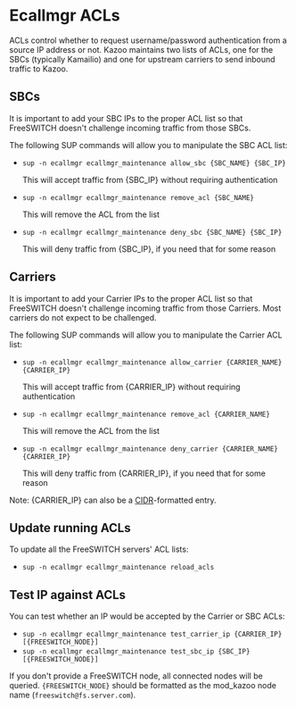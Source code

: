 # Ecallmgr ACLs

ACLs control whether to request username/password authentication from a source IP address or not. Kazoo maintains two lists of ACLs, one for the SBCs (typically Kamailio) and one for upstream carriers to send inbound traffic to Kazoo.

## SBCs

It is important to add your SBC IPs to the proper ACL list so that FreeSWITCH doesn't challenge incoming traffic from those SBCs.

The following SUP commands will allow you to manipulate the SBC ACL list:

* `sup -n ecallmgr ecallmgr_maintenance allow_sbc {SBC_NAME} {SBC_IP}`

    This will accept traffic from {SBC\_IP} without requiring authentication

* `sup -n ecallmgr ecallmgr_maintenance remove_acl {SBC_NAME}`

    This will remove the ACL from the list

* `sup -n ecallmgr ecallmgr_maintenance deny_sbc {SBC_NAME} {SBC_IP}`

    This will deny traffic from {SBC\_IP}, if you need that for some reason

## Carriers

It is important to add your Carrier IPs to the proper ACL list so that FreeSWITCH doesn't challenge incoming traffic from those Carriers. Most carriers do not expect to be challenged.

The following SUP commands will allow you to manipulate the Carrier ACL list:

* `sup -n ecallmgr ecallmgr_maintenance allow_carrier {CARRIER_NAME} {CARRIER_IP}`

    This will accept traffic from {CARRIER\_IP} without requiring authentication

* `sup -n ecallmgr ecallmgr_maintenance remove_acl {CARRIER_NAME}`

    This will remove the ACL from the list

* `sup -n ecallmgr ecallmgr_maintenance deny_carrier {CARRIER_NAME} {CARRIER_IP}`

    This will deny traffic from {CARRIER\_IP}, if you need that for some reason


Note: {CARRIER\_IP} can also be a [CIDR](https://en.wikipedia.org/wiki/Classless_Inter-Domain_Routing#CIDR_notation)-formatted entry.

## Update running ACLs

To update all the FreeSWITCH servers' ACL lists:

* `sup -n ecallmgr ecallmgr_maintenance reload_acls`

## Test IP against ACLs

You can test whether an IP would be accepted by the Carrier or SBC ACLs:

* `sup -n ecallmgr ecallmgr_maintenance test_carrier_ip {CARRIER_IP} [{FREESWITCH_NODE}]`
* `sup -n ecallmgr ecallmgr_maintenance test_sbc_ip {SBC_IP} [{FREESWITCH_NODE}]`

If you don't provide a FreeSWITCH node, all connected nodes will be queried. `{FREESWITCH_NODE}` should be formatted as the mod_kazoo node name (`freeswitch@fs.server.com`).
